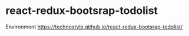 # react-redux-bootsrap-todolist
Environment
https://technostyle.github.io/react-redux-bootsrap-todolist/
